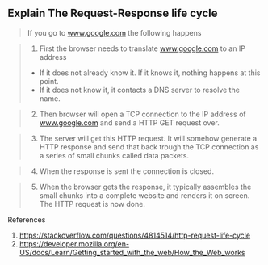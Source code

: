 ## Explain The Request-Response life cycle

> If you go to www.google.com the following happens

> 1. First the browser needs to translate www.google.com to an IP address 
> - If it does not already know it. If it knows it, nothing happens at this point.
> - If it does not know it, it contacts a DNS server to resolve the name.


> 2. Then browser will open a TCP connection to the IP address of www.google.com and send a HTTP GET request over.

> 3. The server will get this HTTP request. It will somehow generate a HTTP response and send that back trough the TCP connection as a series of small chunks called data packets.

> 4. When the response is sent the connection is closed.

> 5. When the browser gets the response, it typically assembles the small chunks into a complete website and renders it on screen. The HTTP request is now done.



References
1. https://stackoverflow.com/questions/4814514/http-request-life-cycle
2. https://developer.mozilla.org/en-US/docs/Learn/Getting_started_with_the_web/How_the_Web_works
